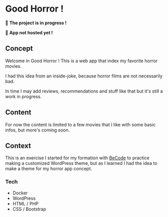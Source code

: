 # Good Horror !

:construction: **The project is in progress !**

:construction: **App not hosted yet !**

## Concept

Welcome in Good Horror ! This is a web app that index my favorite horror movies.

I had this idea from an inside-joke, because horror films are not necessarily bad.

In time I may add reviews, recommendations and stuff like that but it's still a work in progress.

## Content

For now the content is limited to a few movies that I like with some basic infos, but more's coming soon.

## Context

This is an exercise I started for my formation with [BeCode](https://becode.org/) to practice making a customized WordPress theme, but as I learned I had the idea to make a theme for my horror app concept.

### Tech

- Docker
- WordPress
- HTML / PHP
- CSS / Bootstrap
